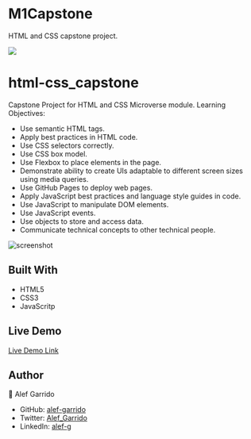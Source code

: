 # M1Capstone
HTML and CSS capstone project. 

![](https://img.shields.io/badge/Microverse-blueviolet)

# html-css_capstone

Capstone Project for  HTML and CSS Microverse module. 
Learning Objectives:
 - Use semantic HTML tags.
 - Apply best practices in HTML code.
 - Use CSS selectors correctly.
 - Use CSS box model.
 - Use Flexbox to place elements in the page.
 - Demonstrate ability to create UIs adaptable to different screen sizes using media queries.
 - Use GitHub Pages to deploy web pages.
 - Apply JavaScript best practices and language style guides in code.
 - Use JavaScript to manipulate DOM elements.
 - Use JavaScript events.
 - Use objects to store and access data.
 - Communicate technical concepts to other technical people.

![screenshot](./app_screenshot.png)

## Built With

- HTML5
- CSS3
- JavaScritp

## Live Demo

[Live Demo Link](https://alef-garrido.github.io/M1Capstone/)

## Author

👤 Alef Garrido

- GitHub: [alef-garrido](https://github.com/alef-garrido)
- Twitter: [Alef_Garrido](https://twitter.com/Alef_Garrido)
- LinkedIn: [alef-g](https://www.linkedin.com/in/alef-g/)
